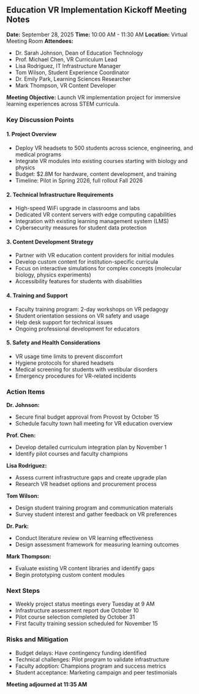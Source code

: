 ## Education VR Implementation Kickoff Meeting Notes

**Date:** September 28, 2025
**Time:** 10:00 AM - 11:30 AM
**Location:** Virtual Meeting Room
**Attendees:**
- Dr. Sarah Johnson, Dean of Education Technology
- Prof. Michael Chen, VR Curriculum Lead
- Lisa Rodriguez, IT Infrastructure Manager
- Tom Wilson, Student Experience Coordinator
- Dr. Emily Park, Learning Sciences Researcher
- Mark Thompson, VR Content Developer

**Meeting Objective:** Launch VR implementation project for immersive learning experiences across STEM curricula.

### Key Discussion Points

#### 1. Project Overview
- Deploy VR headsets to 500 students across science, engineering, and medical programs
- Integrate VR modules into existing courses starting with biology and physics
- Budget: $2.8M for hardware, content development, and training
- Timeline: Pilot in Spring 2026, full rollout Fall 2026

#### 2. Technical Infrastructure Requirements
- High-speed WiFi upgrade in classrooms and labs
- Dedicated VR content servers with edge computing capabilities
- Integration with existing learning management system (LMS)
- Cybersecurity measures for student data protection

#### 3. Content Development Strategy
- Partner with VR education content providers for initial modules
- Develop custom content for institution-specific curricula
- Focus on interactive simulations for complex concepts (molecular biology, physics experiments)
- Accessibility features for students with disabilities

#### 4. Training and Support
- Faculty training program: 2-day workshops on VR pedagogy
- Student orientation sessions on VR safety and usage
- Help desk support for technical issues
- Ongoing professional development for educators

#### 5. Safety and Health Considerations
- VR usage time limits to prevent discomfort
- Hygiene protocols for shared headsets
- Medical screening for students with vestibular disorders
- Emergency procedures for VR-related incidents

### Action Items

**Dr. Johnson:**
- Secure final budget approval from Provost by October 15
- Schedule faculty town hall meeting for VR education overview

**Prof. Chen:**
- Develop detailed curriculum integration plan by November 1
- Identify pilot courses and faculty champions

**Lisa Rodriguez:**
- Assess current infrastructure gaps and create upgrade plan
- Research VR headset options and procurement process

**Tom Wilson:**
- Design student training program and communication materials
- Survey student interest and gather feedback on VR preferences

**Dr. Park:**
- Conduct literature review on VR learning effectiveness
- Design assessment framework for measuring learning outcomes

**Mark Thompson:**
- Evaluate existing VR content libraries and identify gaps
- Begin prototyping custom content modules

### Next Steps
- Weekly project status meetings every Tuesday at 9 AM
- Infrastructure assessment report due October 10
- Pilot course selection completed by October 31
- First faculty training session scheduled for November 15

### Risks and Mitigation
- Budget delays: Have contingency funding identified
- Technical challenges: Pilot program to validate infrastructure
- Faculty adoption: Champions program and success metrics
- Student acceptance: Marketing campaign and peer testimonials

**Meeting adjourned at 11:35 AM**
